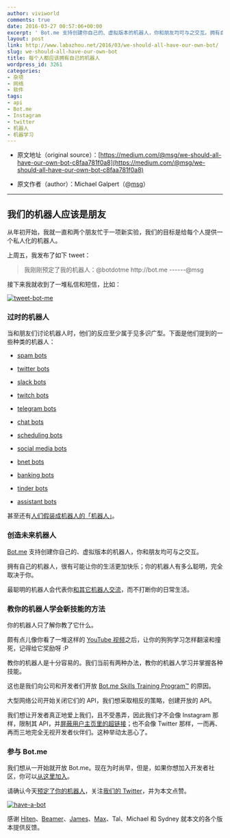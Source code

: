 ```yaml
---
author: viviworld
comments: true
date: 2016-03-27 00:57:06+00:00
excerpt: ' Bot.me 支持创建你自己的、虚拟版本的机器人，你和朋友均可与之交互。拥有自己的机器人，很有可能让你的生活更加快乐；你的机器人有多么聪明，完全取决于你。'
layout: post
link: http://www.labazhou.net/2016/03/we-should-all-have-our-own-bot/
slug: we-should-all-have-our-own-bot
title: 每个人都应该拥有自己的机器人
wordpress_id: 3261
categories:
- 杂项
- 网络
- 软件
tags:
- api
- Bot.me
- Instagram
- twitter
- 机器人
- 机器学习
---
```



	
  * 原文地址（original source）：[https://medium.com/@msg/we-should-all-have-our-own-bot-c8faa781f0a8](https://medium.com/@msg/we-should-all-have-our-own-bot-c8faa781f0a8)

	
  * 原文作者（author）：Michael Galpert（@[msg](https://twitter.com/msg)）





* * *





## 我们的机器人应该是朋友


从年初开始，我就一直和两个朋友忙于一项新实验，我们的目标是给每个人提供一个私人化的机器人。

上周五，我发布了如下 tweet：


<blockquote>我刚刚预定了我的机器人：@botdotme http://bot.me
------@msg</blockquote>


接下来我就收到了一堆私信和短信，比如：

[![tweet-bot-me](http://www.labazhou.net/wp-content/uploads/2016/03/1-eI8-JeVboTLBu1B4carv8g-600x590.png)](http://www.labazhou.net/wp-content/uploads/2016/03/1-eI8-JeVboTLBu1B4carv8g.png)


### 过时的机器人


当和朋友们讨论机器人时，他们的反应至少属于见多识广型。下面是他们提到的一些种类的机器人：



	
  * [spam bots](https://en.wikipedia.org/wiki/Spambot)

	
  * [twitter bots](http://qz.com/279139/the-17-best-bots-on-twitter/)

	
  * [slack bots](https://slack.com/apps/category/At0EFT6813-brilliant-bots)

	
  * [twitch bots](https://twitchbots.info/)

	
  * [telegram bots](https://storebot.me/)

	
  * [chat bots](https://en.wikipedia.org/wiki/Outline_of_natural_language_processing#Chatterbots)

	
  * [scheduling bots](https://meekan.com/slack/)

	
  * [social media bots](http://www.nytimes.com/2014/11/20/fashion/social-media-bots-offer-phony-friends-and-real-profit.html?_r=0)

	
  * [bnet bots](http://www.stealthbot.net/wiki/List_of_commands)

	
  * [banking bots](https://digit.co/)

	
  * [tinder bots](http://nymag.com/thecut/2013/12/sexting-with-a-tinder-spam-bot-things-get-weird.html)

	
  * [assistant bots](http://www.getmyra.co/)


甚至还有[人们假装成机器人的「机器人」](http://theliftedbrow.com/post/140169310691/humans-pretending-to-be-computers-pretending-to)。


### 创造未来机器人


[Bot.me](http://bot.me/) 支持创建你自己的、虚拟版本的机器人，你和朋友均可与之交互。

拥有自己的机器人，很有可能让你的生活更加快乐；你的机器人有多么聪明，完全取决于你。

最聪明的机器人会代表你[和其它机器人交流](http://www.labazhou.net/2016/03/the-future-of-chat-isn-t-ai/)，而不打断你的日常生活。


### 教你的机器人学会新技能的方法


你的机器人只了解你教了它什么。

颇有点儿像你看了一堆这样的 [YouTube 视频](https://www.youtube.com/watch?v=8DHyOAvGwGw)之后，让你的狗狗学习怎样翻滚和撞死，记得给它奖励呀 :P

教你的机器人是十分容易的。我们当前有两种办法，教你的机器人学习并掌握各种技能。

这也是我们向公司和开发者们开放 [Bot.me Skills Training Program™](http://bot.me/developers) 的原因。

大型网络公司开始关闭它们的 API，我们想采取相反的策略，创建开放的 API。

我们想让开发者真正地爱上我们，且不受愚弄，因此我们才不会像 Instagram 那样，限制其 API，并[屏蔽用户主页里的超链接](http://www.theguardian.com/technology/2016/mar/04/instagram-blocks-links-snapchat-telegram)；也不会像 Twitter 那样，一而再、再而三地完全无视开发者伙伴们。这种举动太恶心了。


### 参与 Bot.me


我们想从一开始就开放 Bot.me。现在为时尚早，但是，如果你想加入开发者社区，你可以[从这里加入](http://bot.me/developers)。

请确认今天[预定了你的机器人](http://bot.me/)，关注[我们的 Twitter](https://twitter.com/botdotme)，并为本文点赞。

[![have-a-bot](http://www.labazhou.net/wp-content/uploads/2016/03/1-AVVl0a_WuPxTt55puUlKGw-477x600.png)](http://www.labazhou.net/wp-content/uploads/2016/03/1-AVVl0a_WuPxTt55puUlKGw.png)

感谢 [Hiten](http://twitter.com/hnshah)、[Beamer](http://twitter.com/beamercola)、[James](http://twitter.com/jamescurrier)、[Max](http://twitter.com/maxstoller)、Tal、Michael 和 Sydney 就本文的各个版本提供反馈。
